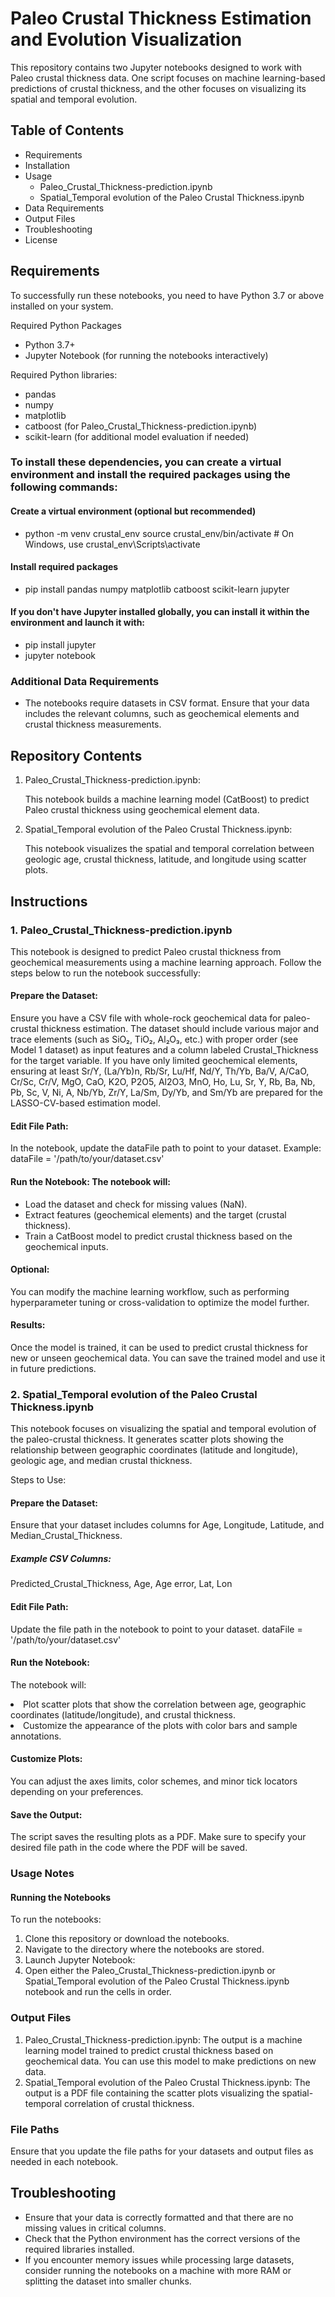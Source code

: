 # Paleo Crustal Thickness Estimation and Evolution Visualization

This repository contains two Jupyter notebooks designed to work with Paleo crustal thickness data. One script focuses on machine learning-based predictions of crustal thickness, and the other focuses on visualizing its spatial and temporal evolution.

## Table of Contents
<ul>
<li>Requirements
<li>Installation
<li>Usage
<ul>
<li>Paleo_Crustal_Thickness-prediction.ipynb</li>
<li>Spatial_Temporal evolution of the Paleo Crustal Thickness.ipynb</li>
</ul>
</li>
<li>Data Requirements</li>
<li>Output Files</li>
<li>Troubleshooting</li>
<li>License</li>
</ul>

## Requirements
To successfully run these notebooks, you need to have Python 3.7 or above installed on your system.

Required Python Packages
<ul>
<li>Python 3.7+
<li>Jupyter Notebook (for running the notebooks interactively)
</li> 
</ul>
Required Python libraries:
<ul>
<li>pandas
<li>numpy
<li>matplotlib
<li>catboost (for Paleo_Crustal_Thickness-prediction.ipynb)
<li>scikit-learn (for additional model evaluation if needed)
  </li>
</ul>

### To install these dependencies, you can create a virtual environment and install the required packages using the following commands:

#### Create a virtual environment (optional but recommended)
<ul>
  <li>python -m venv crustal_env
source crustal_env/bin/activate  # On Windows, use crustal_env\Scripts\activate</li>
</ul>

#### Install required packages
<ul>
 <li>pip install pandas numpy matplotlib catboost scikit-learn jupyter</li>
</ul>

#### If you don't have Jupyter installed globally, you can install it within the environment and launch it with:

<ul>
  <li>pip install jupyter</li>
  <li>jupyter notebook</li>
</ul>

### Additional Data Requirements
<ul>
  <li>The notebooks require datasets in CSV format. Ensure that your data includes the relevant columns, such as geochemical elements and crustal thickness measurements.</li>
</ul>

## Repository Contents
<ol>
<li>Paleo_Crustal_Thickness-prediction.ipynb: </li>
<p>This notebook builds a machine learning model (CatBoost) to predict Paleo crustal thickness using geochemical element data.</p>
<li>Spatial_Temporal evolution of the Paleo Crustal Thickness.ipynb:</li> 
<p>This notebook visualizes the spatial and temporal correlation between geologic age, crustal thickness, latitude, and longitude using scatter plots.</p>
</ol>

## Instructions
### 1. Paleo_Crustal_Thickness-prediction.ipynb
This notebook is designed to predict Paleo crustal thickness from geochemical measurements using a machine learning approach. Follow the steps below to run the notebook successfully:

#### Prepare the Dataset: 
<p>Ensure you have a CSV file with whole-rock geochemical data for paleo-crustal thickness estimation. The dataset should include various major and trace elements (such as SiO₂, TiO₂, Al₂O₃, etc.) with proper order (see Model 1 dataset) as input features and a column labeled Crustal_Thickness for the target variable. If you have only limited geochemical elements, ensuring at least Sr/Y, (La/Yb)n, Rb/Sr, Lu/Hf, Nd/Y, Th/Yb, Ba/V, A/CaO, Cr/Sc, Cr/V, MgO, CaO, K2O, P2O5, Al2O3, MnO, Ho, Lu, Sr, Y, Rb, Ba, Nb, Pb, Sc, V, Ni, A, Nb/Yb, Zr/Y, La/Sm, Dy/Yb, and Sm/Yb are prepared for the LASSO-CV-based estimation model.</p>

#### Edit File Path: 
<p>In the notebook, update the dataFile path to point to your dataset. Example: dataFile = '/path/to/your/dataset.csv'</p>
  
#### Run the Notebook: The notebook will:
<ul>
  <li>Load the dataset and check for missing values (NaN).</li>
  <li>Extract features (geochemical elements) and the target (crustal thickness).</li>
  <li>Train a CatBoost model to predict crustal thickness based on the geochemical inputs.</li>
</ul>

#### Optional: 
You can modify the machine learning workflow, such as performing hyperparameter tuning or cross-validation to optimize the model further.

#### Results: 
Once the model is trained, it can be used to predict crustal thickness for new or unseen geochemical data. You can save the trained model and use it in future predictions.

### 2. Spatial_Temporal evolution of the Paleo Crustal Thickness.ipynb
<p>This notebook focuses on visualizing the spatial and temporal evolution of the paleo-crustal thickness. It generates scatter plots showing the relationship between geographic coordinates (latitude and longitude), geologic age, and median crustal thickness.</p>

Steps to Use:
#### Prepare the Dataset: 
<p>Ensure that your dataset includes columns for Age, Longitude, Latitude, and Median_Crustal_Thickness.</p>

##### Example CSV Columns:

Predicted_Crustal_Thickness, Age, Age error, Lat, Lon

#### Edit File Path: 
Update the file path in the notebook to point to your dataset. dataFile = '/path/to/your/dataset.csv'

#### Run the Notebook: 
The notebook will:
<ul>
  
</ul>
<li>Plot scatter plots that show the correlation between age, geographic coordinates (latitude/longitude), and crustal thickness.</li>
<li>Customize the appearance of the plots with color bars and sample annotations.</li>
</ul>

#### Customize Plots: 
You can adjust the axes limits, color schemes, and minor tick locators depending on your preferences.
#### Save the Output: 
The script saves the resulting plots as a PDF. Make sure to specify your desired file path in the code where the PDF will be saved.

### Usage Notes
#### Running the Notebooks
To run the notebooks:
<ol>
<li>Clone this repository or download the notebooks.</li>
<li>Navigate to the directory where the notebooks are stored.</li>
<li>Launch Jupyter Notebook: </li>
<li>Open either the Paleo_Crustal_Thickness-prediction.ipynb or Spatial_Temporal evolution of the Paleo Crustal Thickness.ipynb notebook and run the cells in order.</li>
</ol>

### Output Files
<ol>
<li>Paleo_Crustal_Thickness-prediction.ipynb: The output is a machine learning model trained to predict crustal thickness based on geochemical data. You can use this model to make predictions on new data.</li>
<li>Spatial_Temporal evolution of the Paleo Crustal Thickness.ipynb: The output is a PDF file containing the scatter plots visualizing the spatial-temporal correlation of crustal thickness.</li>
</ol>

### File Paths
Ensure that you update the file paths for your datasets and output files as needed in each notebook. 

## Troubleshooting
<ul>
<li>Ensure that your data is correctly formatted and that there are no missing values in critical columns.</li>
<li>Check that the Python environment has the correct versions of the required libraries installed.</li>
<li>If you encounter memory issues while processing large datasets, consider running the notebooks on a machine with more RAM or splitting the dataset into smaller chunks.</li>
</ul>
